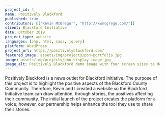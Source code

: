 ```yaml
---
project_id: 4
name: Positively Blackford
published: true
contributors: [["Kevin McGregor", "http://kwmcgrego.com/"]]
client: Blackford Initiative
date: October 2019
project_type: website
languages: [php, html, sass, jquery]
platform: WordPress
project_url: https://positivelyblackford.com/
featured_image: assets/img/projects/pbn-portfolio.jpg
image: assets/img/projects/pbn-display-image.jpg
image_alt: Positively Blackford demo image with four screen sizes to demonstrate responsive design.
---
```

Positively Blackford is a news outlet for Blackford Initiative. The purpose of this project is to highlight the positive aspects of the Blackford County Community. Therefore, Kevin and I created a website so the Blackford Initiative team can draw attention, through stories, the positives affecting their community. The initial launch of the project creates the platform for a voice; however, our partnership helps enhance the tool they use to share their stories.